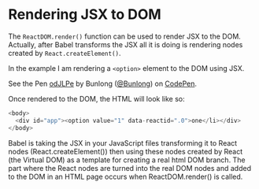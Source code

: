 # Rendering JSX to DOM

The `ReactDOM.render()` function can be used to render JSX to the DOM. Actually, after Babel transforms the JSX all it is doing is rendering nodes created by `React.createElement()`.

In the example I am rendering a `<option>` element to the DOM using JSX.

<p data-height="265" data-theme-id="dark" data-slug-hash="odJLPe" data-default-tab="js,result" data-user="Bunlong" data-embed-version="2" data-pen-title="odJLPe" class="codepen">See the Pen <a href="https://codepen.io/Bunlong/pen/odJLPe/">odJLPe</a> by Bunlong (<a href="https://codepen.io/Bunlong">@Bunlong</a>) on <a href="https://codepen.io">CodePen</a>.</p>
<script async src="https://static.codepen.io/assets/embed/ei.js"></script>

Once rendered to the DOM, the HTML will look like so:

```javascript
<body>
  <div id="app"><option value="1" data-reactid=".0">one</li></div>
</body>
```

Babel is taking the JSX in your JavaScript files transforming it to React nodes (React.createElement()) then using these nodes created by React (the Virtual DOM) as a template for creating a real html DOM branch. The part where the React nodes are turned into the real DOM nodes and added to the DOM in an HTML page occurs when ReactDOM.render() is called.
